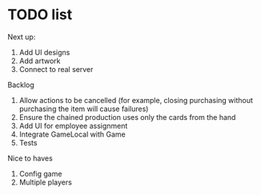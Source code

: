 # TODO list

Next up:

1. Add UI designs
1. Add artwork
1. Connect to real server

Backlog

1. Allow actions to be cancelled (for example, closing purchasing without purchasing the item will cause failures)
1. Ensure the chained production uses only the cards from the hand
1. Add UI for employee assignment
1. Integrate GameLocal with Game
1. Tests

Nice to haves

1. Config game
1. Multiple players
